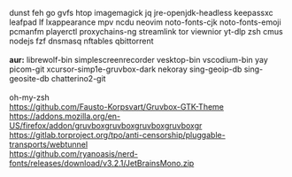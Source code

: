 dunst feh go gvfs htop imagemagick jq jre-openjdk-headless keepassxc leafpad lf lxappearance mpv ncdu neovim noto-fonts-cjk noto-fonts-emoji pcmanfm playerctl proxychains-ng streamlink tor viewnior yt-dlp zsh cmus nodejs fzf dnsmasq nftables qbittorrent<br><br>
**aur:** librewolf-bin simplescreenrecorder vesktop-bin vscodium-bin yay picom-git xcursor-simp1e-gruvbox-dark nekoray sing-geoip-db sing-geosite-db chatterino2-git<br><br>
oh-my-zsh<br>
https://github.com/Fausto-Korpsvart/Gruvbox-GTK-Theme<br>
https://addons.mozilla.org/en-US/firefox/addon/gruvboxgruvboxgruvboxgruvboxgr<br>
https://gitlab.torproject.org/tpo/anti-censorship/pluggable-transports/webtunnel<br>
https://github.com/ryanoasis/nerd-fonts/releases/download/v3.2.1/JetBrainsMono.zip<br>
